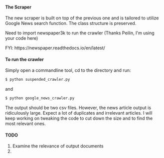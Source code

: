 
#### The Scraper
The new scraper is built on top of the previous one and is tailored to utilize Google News search function. The class structure is preserved. 
<p> Need to import newspaper3k to run the crawler (Thanks Peilin, I'm using your code here)</p> 
<p> FYI: https://newspaper.readthedocs.io/en/latest/ </p>

#### To run the crawler
Simply open a commandline tool, cd to the directory and run:
```bash 
$ python suspended_crawler.py
```
and 
```bash 
$ python google_news_crawler.py
```
<p> The output should be two csv files. However, the news article output is ridiculously large. Expect a lot of duplicates and irrelevant articles. I will keep working on tweaking the code to cut down the size and to find the most relevant ones. </p>


#### TODO 
1. Examine the relevance of output documents 
2. 
